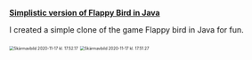**<u>Simplistic version of Flappy Bird in Java</u>**

I created a simple clone of the game Flappy bird in Java for fun.



<img src="/Users/jannismuller/Desktop/Skärmavbild 2020-11-17 kl. 17.52.17.png" alt="Skärmavbild 2020-11-17 kl. 17.52.17" style="zoom:50%;" />

<img src="https://tva1.sinaimg.cn/large/0081Kckwgy1gksnqyyhkmj30u00u376f.jpg" alt="Skärmavbild 2020-11-17 kl. 17.51.27" style="zoom:50%;" />
